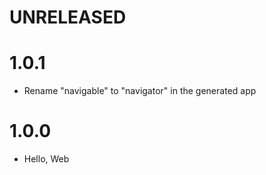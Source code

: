 # UNRELEASED

# 1.0.1

  * Rename "navigable" to "navigator" in the generated app

# 1.0.0

  * Hello, Web
